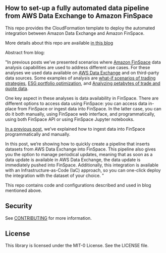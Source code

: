 ## How to set-up a fully automated data pipeline from AWS Data Exchange to Amazon FinSpace

This repo provides the CloudFormation template to deploy the automated integration between Amazon Data Exchange and Amazon FinSpace. 

More details about this repo are available [in this blog](https://aws.amazon.com/blogs/industries/how-to-set-up-a-fully-automated-data-pipeline-from-aws-data-exchange-to-amazon-finspace/)

Abstract from blog: 

"In previous posts we’ve presented scenarios where [Amazon FinSpace](https://aws.amazon.com/finspace/) data analysis capabilities are used to address different use cases. For these analyses we used data available on [AWS Data Exchange](https://aws.amazon.com/data-exchange/) and on third-party data sources. Some examples of analysis are [what-if scenarios of trading strategies](https://aws.amazon.com/blogs/industries/how-to-run-what-if-scenarios-for-trading-strategies-with-amazon-finspace/), [ESG portfolio optimization](https://aws.amazon.com/blogs/industries/automated-and-personalized-asset-portfolio-optimization-combining-esg-and-financial-data-on-amazon-finspace/), and [Analyzing petabytes of trade and quote data](https://aws.amazon.com/blogs/big-data/analyzing-petabytes-of-trade-and-quote-data-with-amazon-finspace/).

One key aspect in these analyses is data availability in FinSpace. There are different options to access data using FinSpace: you can access data in-place from FinSpace or ingest data into FinSpace. In the latter case, you can do it both manually, using FinSpace web interface, and programmatically, using both FinSpace API or using FinSpace Jupyter notebooks.

[In a previous post](https://aws.amazon.com/blogs/industries/using-esg-data-from-aws-dataexchange-in-amazon-finspace/), we’ve explained how to ingest data into FinSpace programmatically and manually.

In this post, we’re showing how to quickly create a pipeline that inserts datasets from AWS Data Exchange into FinSpace. This pipeline also gives you the option to manage periodical updates, meaning that as soon as a data update is available in AWS Data Exchange, the data update is immediately pushed into FinSpace. 
Additionally, this integration is available with an Infrastructure-as-Code (IaC) approach, so you can one-click deploy the integration with the dataset of your choice.
"

This repo contains code and configurations described and used in blog mentioned above. 

## Security

See [CONTRIBUTING](CONTRIBUTING.md#security-issue-notifications) for more information.

## License

This library is licensed under the MIT-0 License. See the LICENSE file.

